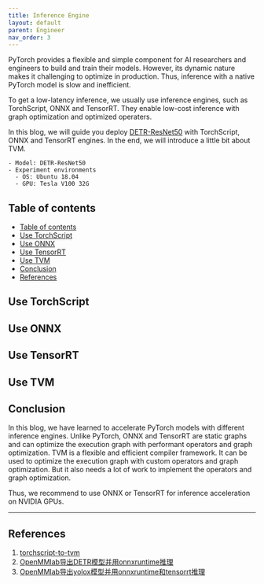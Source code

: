 ```yaml
---
title: Inference Engine
layout: default
parent: Engineer
nav_order: 3
---
```

PyTorch provides a flexible and simple component for AI researchers and engineers to build and train their models. However, its dynamic nature makes it challenging to optimize in production. Thus, inference with a native PyTorch model is slow and inefficient.

To get a low-latency inference, we usually use inference engines, such as TorchScript, ONNX and TensorRT. They enable low-cost inference with graph optimization and optimized operaters.

In this blog, we will guide you deploy [DETR-ResNet50](https://huggingface.co/facebook/detr-resnet-50) with TorchScript, ONNX and TensorRT engines. In the end, we will introduce a little bit about TVM. 


```
- Model: DETR-ResNet50
- Experiment environments
  - OS: Ubuntu 18.04
  - GPU: Tesla V100 32G
```

## Table of contents
- [Table of contents](#table-of-contents)
- [Use TorchScript](#use-torchscript)
- [Use ONNX](#use-onnx)
- [Use TensorRT](#use-tensorrt)
- [Use TVM](#use-tvm)
- [Conclusion](#conclusion)
- [References](#references)

## Use TorchScript

## Use ONNX

## Use TensorRT

## Use TVM

## Conclusion
In this blog, we have learned to accelerate PyTorch models with different inference engines. Unlike PyTorch, ONNX and TensorRT are static graphs and can optimize the execution graph with performant operators and graph optimization. TVM is a flexible and efficient compiler framework. It can be used to optimize the execution graph with custom operators and graph optimization. But it also needs a lot of work to implement the operators and graph optimization.

Thus, we recommend to use ONNX or TensorRT for inference acceleration on NVIDIA GPUs.

---

## References
1. [torchscript-to-tvm](https://github.com/masahi/torchscript-to-tvm/blob/master/detr/detr_test.py)
2. [OpenMMlab导出DETR模型并用onnxruntime推理](https://blog.csdn.net/taifyang/article/details/136127159)
3. [OpenMMlab导出yolox模型并用onnxruntime和tensorrt推理](https://blog.csdn.net/taifyang/article/details/134368390)
